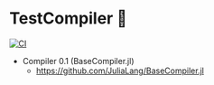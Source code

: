 # TestCompiler 🚗

[![CI](https://github.com/wookay/TestCompiler.jl/actions/workflows/actions.yml/badge.svg)](https://github.com/wookay/TestCompiler.jl/actions/workflows/actions.yml)


* Compiler 0.1 (BaseCompiler.jl)
  - https://github.com/JuliaLang/BaseCompiler.jl
